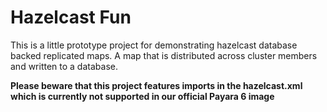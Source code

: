 Hazelcast Fun
====

This is a little prototype project for demonstrating hazelcast database backed replicated maps. 
A map that is distributed across cluster members and written to a database.

**Please beware that this project features imports in the hazelcast.xml which is currently not supported in our official Payara 6 image**

